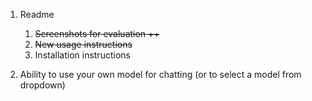 1. Readme
    1. ~~Screenshots for evaluation ++~~
    2. ~~New usage instructions~~
    3. Installation instructions


2. Ability to use your own model for chatting (or to select a model from dropdown)